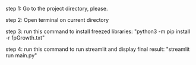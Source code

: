 step 1: 
Go to the project directory, please.

step 2:
Open terminal on current directory

step 3: 
run this command to install freezed libraries: 
"python3 -m pip install -r fpGrowth.txt"

step 4:
run this command to run streamlit and display final result:
"streamlit run main.py"
